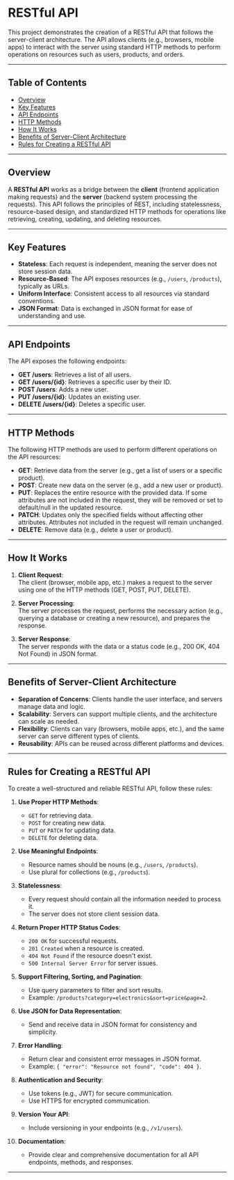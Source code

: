 # RESTful API

This project demonstrates the creation of a RESTful API that follows the server-client architecture. The API allows clients (e.g., browsers, mobile apps) to interact with the server using standard HTTP methods to perform operations on resources such as users, products, and orders.

---

## Table of Contents

- [Overview](#overview)
- [Key Features](#key-features)
- [API Endpoints](#api-endpoints)
- [HTTP Methods](#http-methods)
- [How It Works](#how-it-works)
- [Benefits of Server-Client Architecture](#benefits-of-server-client-architecture)
- [Rules for Creating a RESTful API](#rules-for-creating-a-restful-api)


---

## Overview

A **RESTful API** works as a bridge between the **client** (frontend application making requests) and the **server** (backend system processing the requests). This API follows the principles of REST, including statelessness, resource-based design, and standardized HTTP methods for operations like retrieving, creating, updating, and deleting resources.

---

## Key Features

- **Stateless**: Each request is independent, meaning the server does not store session data.
- **Resource-Based**: The API exposes resources (e.g., `/users`, `/products`), typically as URLs.
- **Uniform Interface**: Consistent access to all resources via standard conventions.
- **JSON Format**: Data is exchanged in JSON format for ease of understanding and use.

---

## API Endpoints

The API exposes the following endpoints:


- **GET /users**: Retrieves a list of all users.
- **GET /users/{id}**: Retrieves a specific user by their ID.
- **POST /users**: Adds a new user.
- **PUT /users/{id}**: Updates an existing user.
- **DELETE /users/{id}**: Deletes a specific user.

---

## HTTP Methods

The following HTTP methods are used to perform different operations on the API resources:

- **GET**: Retrieve data from the server (e.g., get a list of users or a specific product).
- **POST**: Create new data on the server (e.g., add a new user or product).
- **PUT**: Replaces the entire resource with the provided data. If some attributes are not included in the request, they will be removed or set to default/null in the updated resource.
- **PATCH**: Updates only the specified fields without affecting other attributes. Attributes not included in the request will remain unchanged.
- **DELETE**: Remove data (e.g., delete a user or product).

---

## How It Works

1. **Client Request**:  
   The client (browser, mobile app, etc.) makes a request to the server using one of the HTTP methods (GET, POST, PUT, DELETE).

2. **Server Processing**:  
   The server processes the request, performs the necessary action (e.g., querying a database or creating a new resource), and prepares the response.

3. **Server Response**:  
   The server responds with the data or a status code (e.g., 200 OK, 404 Not Found) in JSON format.

---

## Benefits of Server-Client Architecture

- **Separation of Concerns**: Clients handle the user interface, and servers manage data and logic.
- **Scalability**: Servers can support multiple clients, and the architecture can scale as needed.
- **Flexibility**: Clients can vary (browsers, mobile apps, etc.), and the same server can serve different types of clients.
- **Reusability**: APIs can be reused across different platforms and devices.

---

## Rules for Creating a RESTful API

To create a well-structured and reliable RESTful API, follow these rules:

1. **Use Proper HTTP Methods**:
   - `GET` for retrieving data.
   - `POST` for creating new data.
   - `PUT` or `PATCH` for updating data.
   - `DELETE` for deleting data.

2. **Use Meaningful Endpoints**:
   - Resource names should be nouns (e.g., `/users`, `/products`).
   - Use plural for collections (e.g., `/products`).

3. **Statelessness**:
   - Every request should contain all the information needed to process it.
   - The server does not store client session data.

4. **Return Proper HTTP Status Codes**:
   - `200 OK` for successful requests.
   - `201 Created` when a resource is created.
   - `404 Not Found` if the resource doesn't exist.
   - `500 Internal Server Error` for server issues.

5. **Support Filtering, Sorting, and Pagination**:
   - Use query parameters to filter and sort results.
   - Example: `/products?category=electronics&sort=price&page=2`.

6. **Use JSON for Data Representation**:
   - Send and receive data in JSON format for consistency and simplicity.

7. **Error Handling**:
   - Return clear and consistent error messages in JSON format.
   - Example: `{ "error": "Resource not found", "code": 404 }`.

8. **Authentication and Security**:
   - Use tokens (e.g., JWT) for secure communication.
   - Use HTTPS for encrypted communication.

9. **Version Your API**:
   - Include versioning in your endpoints (e.g., `/v1/users`).

10. **Documentation**:
    - Provide clear and comprehensive documentation for all API endpoints, methods, and responses.

---